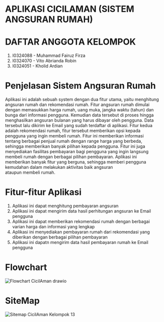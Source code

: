 # APLIKASI CICILAMAN (SISTEM ANGSURAN RUMAH)
# DAFTAR ANGGOTA KELOMPOK
1. I0324088 - Muhammad Fairuz Firza
2. I0324070 - Vito Abrianda Robin	
3. I0324051 - Kholid Ardian
# Penjelasan Sistem Angsuran Rumah
Aplikasi ini adalah sebuah system dengan dua fitur utama, yaitu menghitung angsuran rumah dan rekomendasi rumah. Fitur angsuran rumah dimulai dengan memasukkan harga rumah, uang muka, jangka waktu (tahun) dan bunga dari informasi pengguna. Kemudian data tersebut di proses hingga menghasilkan angsuran bulanan yang harus dibayar oleh pengguna. Data tersebut lalu dikirim ke Email yang sudah terdaftar di aplikasi. Fitur kedua adalah rekomendasi rumah, fitur tersebut memberikan opsi kepada pengguna yang ingin membeli rumah. Fitur ini memberikan informasi tentang berbagai penjual rumah dengan range harga yang berbeda, sehingga memberikan banyak pilihan kepada pengguna. Fitur ini juga menyediakan fasilitas pembayaran bagi pengguna yang ingin langsung membeli rumah dengan berbagai pilihan pembayaran. Aplikasi ini memberikan banyak fitur yang berguna, sehingga memberi pengguna kemudahan dalam melakukan aktivitas baik angsuran ataupun membeli rumah.
# Fitur-fitur Aplikasi
1. Aplikasi ini dapat menghitung pembayaran angsuran
2. Aplikasi ini dapat mengirim data hasil perhitungan angsuran ke Email pengguna
3. Aplikasi ini dapat memberikan rekomendasi rumah dengan berbagai varian harga dan informasi yang lengkap
4. Aplikasi ini menyediakan pembayaran rumah dari rekomendasi yang diberikan dengan berbagai pilihan pembayaran
5. Aplikasi ini dapatn mengirim data hasil pembayaran rumah ke Email pengguna
# Flowchart
![Flowchart CicilAman drawio](https://github.com/user-attachments/assets/27d6d044-a502-442a-8670-686f3980eacb)
# SiteMap
![Sitemap CicilAman Kelompok 13](https://github.com/user-attachments/assets/b0f0f7bc-a039-4cb7-b83e-8cf30dc8a830)
